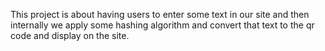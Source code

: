 This project is about having users to enter some text in our site and then internally we apply some hashing algorithm and convert that text to the qr code and display on the site.
